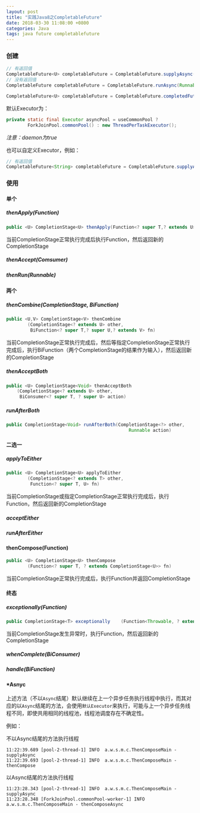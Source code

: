 ```yaml
---
layout: post
title: "实践Java8之CompletableFuture"
date: 2018-03-30 11:08:00 +0800
categories: Java
tags: java future completablefuture
---
```


### 创建

```java
// 有返回值
CompletableFuture<U> completableFuture = CompletableFuture.supplyAsync(Supplier<U>);
// 没有返回值
CompletableFuture completableFuture = CompletableFuture.runAsync(Runnable);

CompletableFuture<U> completableFuture = CompletableFuture.completedFuture(U);
```

默认Executor为：

```java
private static final Executor asyncPool = useCommonPool ?
        ForkJoinPool.commonPool() : new ThreadPerTaskExecutor();
```

*注意：daemon为true*

也可以自定义Executor，例如：

```java
// 有返回值
CompletableFuture<String> completableFuture = CompletableFuture.supplyAsync(Supplier, executor);
```

### 使用

#### 单个

##### thenApply(Function)

```java
public <U> CompletionStage<U> thenApply(Function<? super T,? extends U> fn)
```

当前CompletionStage正常执行完成后执行Function，然后返回新的CompletionStage

##### thenAccept(Comsumer)

##### thenRun(Runnable)

#### 两个

##### thenCombine(CompletionStage, BiFunction)

```java
public <U,V> CompletionStage<V> thenCombine
        (CompletionStage<? extends U> other,
         BiFunction<? super T,? super U,? extends V> fn)
```

当前CompletionStage正常执行完成后，然后等指定CompletionStage正常执行完成后，执行BiFunction（两个CompletionStage的结果作为输入），然后返回新的CompletionStage

##### thenAcceptBoth

```java
public <U> CompletionStage<Void> thenAcceptBoth
    (CompletionStage<? extends U> other,
     BiConsumer<? super T, ? super U> action)
```

##### runAfterBoth

```java
public CompletionStage<Void> runAfterBoth(CompletionStage<?> other,
                                              Runnable action)
```

#### 二选一

##### applyToEither

```java
public <U> CompletionStage<U> applyToEither
        (CompletionStage<? extends T> other,
         Function<? super T, U> fn)
```

当前CompletionStage或指定CompletionStage正常执行完成后，执行Function，然后返回新的CompletionStage

##### acceptEither

##### runAfterEither

#### thenCompose(Function)

```java
public <U> CompletionStage<U> thenCompose
        (Function<? super T, ? extends CompletionStage<U>> fn)
```

当前CompletionStage正常执行完成后，执行Function并返回CompletionStage

#### 终态

##### exceptionally(Function)

```java
public CompletionStage<T> exceptionally    (Function<Throwable, ? extends T> fn)
```

当前CompletionStage发生异常时，执行Function，然后返回新的CompletionStage

##### whenComplete(BiConsumer)

##### handle(BiFunction)

#### *Asnyc

上述方法（不以`Async`结尾）默认继续在上一个异步任务执行线程中执行，而其对应的以`Async`结尾的方法，会使用`默认Executor`来执行，可能与上一个异步任务线程不同，即使共用相同的线程池，线程池调度存在不确定性。

例如：

不以Async结尾的方法执行线程

```
11:22:39.689 [pool-2-thread-1] INFO  a.w.s.m.c.ThenComposeMain - supplyAsync
11:22:39.693 [pool-2-thread-1] INFO  a.w.s.m.c.ThenComposeMain - thenCompose
```

以Async结尾的方法执行线程

```
11:23:28.343 [pool-2-thread-1] INFO  a.w.s.m.c.ThenComposeMain - supplyAsync
11:23:28.348 [ForkJoinPool.commonPool-worker-1] INFO  a.w.s.m.c.ThenComposeMain - thenComposeAsync
```